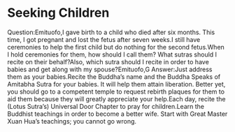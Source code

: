 # Seeking Children

Question:Emituofo,​I gave birth to a child who died after six months. This time, I got pregnant and lost the fetus after seven weeks.​I still have ceremonies to help the first child but do nothing for the second fetus.​When I hold ceremonies for them, how should I call them? What sutras should I recite on their behalf?Also, which sutra should I recite in order to have babies and get along with my spouse?Emituofo,​G      Answer:Just address them as your babies.Recite the Buddha’s name and the Buddha Speaks of Amitabha Sutra for your babies. It will help them attain liberation. Better yet, you should go to a competent temple to request rebirth plaques for them to aid them because they will greatly appreciate your help.Each day, recite the (Lotus Sutra’s) Universal Door Chapter to pray for children.​Learn the Buddhist teachings in order to become a better wife. Start with Great Master Xuan Hua’s teachings; you cannot go wrong.